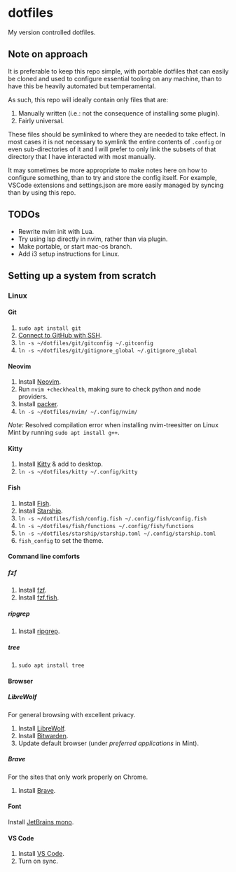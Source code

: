 # dotfiles

My version controlled dotfiles.

## Note on approach

It is preferable to keep this repo simple, with portable dotfiles that can easily be cloned and used to configure essential tooling on any machine, than to have this be heavily automated but temperamental.

As such, this repo will ideally contain only files that are:

1. Manually written (i.e.: not the consequence of installing some plugin).
2. Fairly universal.

These files should be symlinked to where they are needed to take effect.
In most cases it is not necessary to symlink the entire contents of `.config` or even sub-directories of it and I will prefer to only link the subsets of that directory that I have interacted with most manually.

It may sometimes be more appropriate to make notes here on how to configure something, than to try and store the config itself.
For example, VSCode extensions and settings.json are more easily managed by syncing than by using this repo.

## TODOs

- Rewrite nvim init with Lua.
- Try using lsp directly in nvim, rather than via plugin.
- Make portable, or start mac-os branch.
- Add i3 setup instructions for Linux.

## Setting up a system from scratch

### Linux

#### Git

1. `sudo apt install git`
2. [Connect to GitHub with SSH](https://docs.github.com/en/authentication/connecting-to-github-with-ssh/generating-a-new-ssh-key-and-adding-it-to-the-ssh-agent).
3. `ln -s ~/dotfiles/git/gitconfig ~/.gitconfig`
4. `ln -s ~/dotfiles/git/gitignore_global ~/.gitignore_global`

#### Neovim

1. Install [Neovim](https://github.com/neovim/neovim/wiki/Installing-Neovim#linux).
2. Run `nvim +checkhealth`, making sure to check python and node providers.
3. Install [packer](https://github.com/wbthomason/packer.nvim#quickstart).
4. `ln -s ~/dotfiles/nvim/ ~/.config/nvim/`

_Note:_ Resolved compilation error when installing nvim-treesitter on Linux Mint by running `sudo apt install g++`.

#### Kitty

1. Install [Kitty](https://sw.kovidgoyal.net/kitty/) & add to desktop.
2. `ln -s ~/dotfiles/kitty ~/.config/kitty`

#### Fish

1. Install [Fish](https://fishshell.com/).
2. Install [Starship](https://starship.rs/).
3. `ln -s ~/dotfiles/fish/config.fish ~/.config/fish/config.fish`
4. `ln -s ~/dotfiles/fish/functions ~/.config/fish/functions`
5. `ln -s ~/dotfiles/starship/starship.toml ~/.config/starship.toml`
6. `fish_config` to set the theme.

#### Command line comforts

##### fzf

1. Install [fzf](https://github.com/junegunn/fzf#using-git).
2. Install [fzf.fish](https://github.com/PatrickF1/fzf.fish#installation).

##### ripgrep

1. Install [ripgrep](https://github.com/BurntSushi/ripgrep#installation).

##### tree

1. `sudo apt install tree`

#### Browser

##### LibreWolf

For general browsing with excellent privacy.

1. Install [LibreWolf](https://librewolf.net/).
2. Install [Bitwarden](https://addons.mozilla.org/en-US/firefox/addon/bitwarden-password-manager/).
3. Update default browser (under _preferred applications_ in Mint).

##### Brave

For the sites that only work properly on Chrome.

1. Install [Brave](https://brave.com/download/).

#### Font

Install [JetBrains mono](https://www.jetbrains.com/lp/mono/#how-to-install).

#### VS Code

1. Install [VS Code](https://code.visualstudio.com/).
2. Turn on sync.
